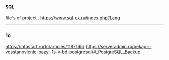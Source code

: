 #### SQL
file`s of project
.
https://www.sql-ex.ru/index.php?Lang
   
 
 ----------------------
 ### 1c
 https://infostart.ru/1c/articles/1187165/
 https://serveradmin.ru/bekap-i-vosstanovlenie-bazyi-1s-v-bd-postgresql/#_PostgreSQL_Backup
 
